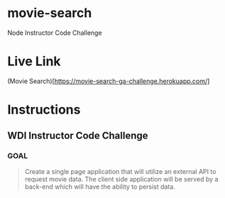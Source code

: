 # movie-search
Node Instructor Code Challenge


# Live Link
(Movie Search)[https://movie-search-ga-challenge.herokuapp.com/]


# Instructions


## WDI Instructor Code Challenge

### GOAL 

> Create a single page application that will utilize an external API to request movie data. The client side application will be served by a back-end which will have the ability to persist data.